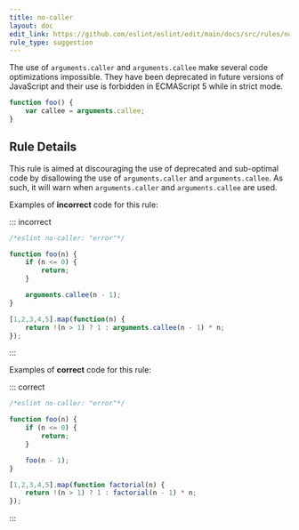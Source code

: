```yaml
---
title: no-caller
layout: doc
edit_link: https://github.com/eslint/eslint/edit/main/docs/src/rules/no-caller.md
rule_type: suggestion
---
```



The use of `arguments.caller` and `arguments.callee` make several code optimizations impossible. They have been deprecated in future versions of JavaScript and their use is forbidden in ECMAScript 5 while in strict mode.

```js
function foo() {
    var callee = arguments.callee;
}
```

## Rule Details

This rule is aimed at discouraging the use of deprecated and sub-optimal code by disallowing the use of `arguments.caller` and `arguments.callee`. As such, it will warn when `arguments.caller` and `arguments.callee` are used.

Examples of **incorrect** code for this rule:

::: incorrect

```js
/*eslint no-caller: "error"*/

function foo(n) {
    if (n <= 0) {
        return;
    }

    arguments.callee(n - 1);
}

[1,2,3,4,5].map(function(n) {
    return !(n > 1) ? 1 : arguments.callee(n - 1) * n;
});
```

:::

Examples of **correct** code for this rule:

::: correct

```js
/*eslint no-caller: "error"*/

function foo(n) {
    if (n <= 0) {
        return;
    }

    foo(n - 1);
}

[1,2,3,4,5].map(function factorial(n) {
    return !(n > 1) ? 1 : factorial(n - 1) * n;
});
```

:::
